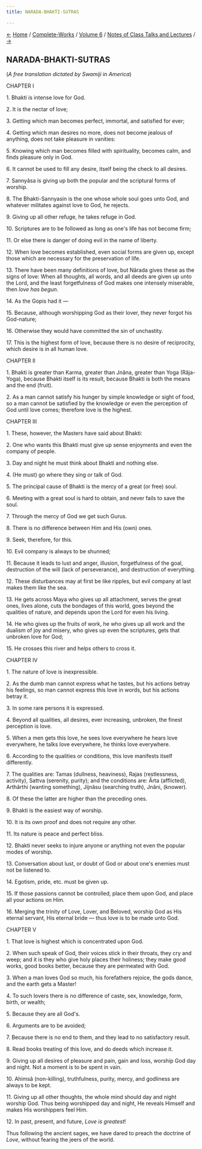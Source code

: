 ```yaml
---
title: NARADA-BHAKTI-SUTRAS

---
```

<div>

[←](mother_worship.htm) [Home](../../../index.htm) /
[Complete-Works](../../complete_works.htm) / [Volume
6](../volume_6_contents.htm) / [Notes of Class Talks and
Lectures](notes_of_class_talks_and_lectures_contents.htm)
/ [→](../writings_prose_and_poems/historical_evolution_of_india.htm)

  

## NARADA-BHAKTI-SUTRAS

(*A free translation dictated by Swamiji in America*)

CHAPTER I

1\. Bhakti is intense love for God.

2\. It is the nectar of love;

3\. Getting which man becomes perfect, immortal, and satisfied for ever;

4\. Getting which man desires no more, does not become jealous of
anything, does not take pleasure in vanities:

5\. Knowing which man becomes filled with spirituality, becomes calm,
and finds pleasure only in God.

6\. It cannot be used to fill any desire, itself being the check to all
desires.

7\. Sannyâsa is giving up both the popular and the scriptural forms of
worship.

8\. The Bhakti-Sannyasin is the one whose whole soul goes unto God, and
whatever militates against love to God, he rejects.

9\. Giving up all other refuge, he takes refuge in God.

10\. Scriptures are to be followed as long as one's life has not become
firm;

11\. Or else there is danger of doing evil in the name of liberty.

12\. When love becomes established, even social forms are given up,
except those which are necessary for the preservation of life.

13\. There have been many definitions of love, but Nârada gives these as
the signs of love: When all thoughts, all words, and all deeds are given
up unto the Lord, and the least forgetfulness of God makes one intensely
miserable, then *love has begun*.

14\. As the Gopis had it —

15\. Because, although worshipping God as their lover, they never forgot
his God-nature;

16\. Otherwise they would have committed the sin of unchastity.

17\. This is the highest form of love, because there is no desire of
reciprocity, which desire is in all human love.

CHAPTER II

1\. Bhakti is greater than Karma, greater than Jnâna, greater than Yoga
(Râja-Yoga), because Bhakti itself is its result, because Bhakti is both
the means and the end (fruit).

2\. As a man cannot satisfy his hunger by simple knowledge or sight of
food, so a man cannot be satisfied by the knowledge or even the
perception of God until love comes; therefore love is the highest.

CHAPTER III

1\. These, however, the Masters have said about Bhakti:

2\. One who wants this Bhakti must give up sense enjoyments and even the
company of people.

3\. Day and night he must think about Bhakti and nothing else.

4\. (He must) go where they sing or talk of God.

5\. The principal cause of Bhakti is the mercy of a great (or free)
soul.

6\. Meeting with a great soul is hard to obtain, and never fails to save
the soul.

7\. Through the mercy of God we get such Gurus.

8\. There is no difference between Him and His (own) ones.

9\. Seek, therefore, for this.

10\. Evil company is always to be shunned;

11\. Because it leads to lust and anger, illusion, forgetfulness of the
goal, destruction of the will (lack of perseverance), and destruction of
everything.

12\. These disturbances may at first be like ripples, but evil company
at last makes them like the sea.

13\. He gets across Maya who gives up all attachment, serves the great
ones, lives alone, cuts the bondages of this world, goes beyond the
qualities of nature, and depends upon the Lord for even his living.

14\. He who gives up the fruits of work, he who gives up all work and
the dualism of joy and misery, who gives up even the scriptures, gets
that unbroken love for God;

15\. He crosses this river and helps others to cross it.

CHAPTER IV

1\. The nature of love is inexpressible.

2\. As the dumb man cannot express what he tastes, but his actions
betray his feelings, so man cannot express this love in words, but his
actions betray it.

3\. In some rare persons it is expressed.

4\. Beyond all qualities, all desires, ever increasing, unbroken, the
finest perception is love.

5\. When a men gets this love, he sees love everywhere he hears love
everywhere, he talks love everywhere, he thinks love everywhere.

6\. According to the qualities or conditions, this love manifests itself
differently.

7\. The qualities are: Tamas (dullness, heaviness), Rajas (restlessness,
activity), Sattva (serenity, purity); and the conditions are: Ârta
(afflicted), Arthârthi (wanting something), Jijnâsu (searching truth),
Jnâni, (knower).

8\. Of these the latter are higher than the preceding ones.

9\. Bhakti is the easiest way of worship.

10\. It is its own proof and does not require any other.

11\. Its nature is peace and perfect bliss.

12\. Bhakti never seeks to injure anyone or anything not even the
popular modes of worship.

13\. Conversation about lust, or doubt of God or about one's enemies
must not be listened to.

14\. Egotism, pride, etc. must be given up.

15\. If those passions cannot be controlled, place them upon God, and
place all your actions on Him.

16\. Merging the trinity of Love, Lover, and Beloved, worship God as His
eternal servant, His eternal bride — thus love is to be made unto God.

CHAPTER V

1\. That love is highest which is concentrated upon God.

2\. When such speak of God, their voices stick in their throats, they
cry and weep; and it is they who give holy places their holiness; they
make good works, good books better, because they are permeated with God.

3\. When a man loves God so much, his forefathers rejoice, the gods
dance, and the earth gets a Master!

4\. To such lovers there is no difference of caste, sex, knowledge,
form, birth, or wealth;

5\. Because they are all God's.

6\. Arguments are to be avoided;

7\. Because there is no end to them, and they lead to no satisfactory
result.

8\. Read books treating of this love, and do deeds which increase it.

9\. Giving up all desires of pleasure and pain, gain and loss, worship
God day and night. Not a moment is to be spent in vain.

10\. Ahimsâ (non-killing), truthfulness, purity, mercy, and godliness
are always to be kept.

11\. Giving up all other thoughts, the whole mind should day and night
worship God. Thus being worshipped day and night, He reveals Himself and
makes His worshippers feel Him.

12\. In past, present, and future, *Love is greatest*!

Thus following the ancient sages, we have dared to preach the doctrine
of *Love*, without fearing the jeers of the world.

</div>
